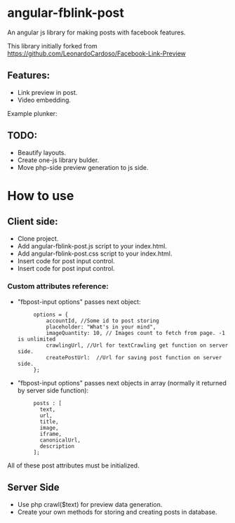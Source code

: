 angular-fblink-post
===================

An angular js library for making posts with facebook features.

This library initially forked from https://github.com/LeonardoCardoso/Facebook-Link-Preview

Features:
----------
 * Link preview in post.
 * Video embedding.
 
Example plunker: 


TODO:
----------
 * Beautify layouts.
 * Create one-js library bulder.
 * Move php-side preview generation to js side.


# How to use

## Client side:
 * Clone project.
 * Add angular-fblink-post.js script to your index.html.
 * Add angular-fblink-post.css script to your index.html.
 * Insert code <fbpost-input options='options'></fbpost-input> for post input control.
 * Insert code <fbpost-layout posts="posts"></fbpost-layout> for post input control.
  
### Custom attributes reference:
 * "fbpost-input options" passes next object:
            
            options = {
                accountId, //Some id to post storing
                placeholder: "What's in your mind",
                imageQuantity: 10, // Images count to fetch from page. -1 is unlimited
                crawlingUrl, //Url for textCrawling get function on server side.
                createPostUrl:  //Url for saving post function on server side.
            };
            
 * "fbpost-input options" passes next objects in array (normally it returned by server side function):

            posts : [
              text,
              url,
              title,
              image,
              iframe,
              canonicalUrl,
              description
            ];
            
All of these post attributes must be initialized.
    
## Server Side
 * Use php crawl($text) for preview data generation.
 * Create your own methods for storing and creating posts in database.


  

